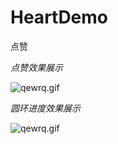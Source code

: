 # HeartDemo
点赞

*点赞效果展示*

![qewrq.gif](http://upload-images.jianshu.io/upload_images/2891452-cec4dfc06f4d6b41.gif?imageMogr2/auto-orient/strip%7CimageView2/2/w/1240)


*圆环进度效果展示*

![qewrq.gif](http://upload-images.jianshu.io/upload_images/2891452-e863416c49bfe7f9.gif?imageMogr2/auto-orient/strip%7CimageView2/2/w/1240)
